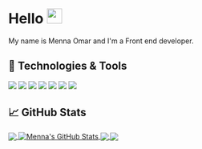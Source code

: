 # Hello <img src="https://raw.githubusercontent.com/MartinHeinz/MartinHeinz/master/wave.gif" width="30px">

 My name is Menna Omar and I'm a Front end developer.

## 🔧 Technologies & Tools

![](https://img.shields.io/badge/HTML5-informational?style=flat&logo=HTML5&logoColor=white&color=DD4B25)
![](https://img.shields.io/badge/CSS3-informational?style=flat&logo=CSS3&logoColor=white&color=254BDD)
![](https://img.shields.io/badge/JavaScript-informational?style=flat&logo=javascript&logoColor=white&color=E8D44D)
![](https://img.shields.io/badge/Angular-informational?style=flat&logo=angular&logoColor=white&color=D6002F)
![](https://img.shields.io/badge/React.js-informational?style=flat&logo=react&logoColor=white&color=5ED3F3)
![](https://img.shields.io/badge/Vue-informational?style=flat&logo=vue.js&logoColor=white&color=3FB27F)
![](https://img.shields.io/badge/Node.js-informational?style=flat&logo=node.js&logoColor=white&color=5AA945)


## &#x1f4c8; GitHub Stats

<a href="https://github.com/MennaMoOmar/MennaMoOmar">
  <img align="center" src="https://github-readme-stats.vercel.app/api/top-langs/?username=MennaMoOmar&title_color=ffffff&text_color=c9cacc&icon_color=2bbc8a&bg_color=1d1f21&langs_count=3" />
</a>
<a href="https://github.com/MennaMoOmar/MennaMoOmar">
  <img align="center" src="https://github-readme-stats.vercel.app/api?username=MennaMoOmar&show_icons=true&line_height=27&count_private=true&title_color=ffffff&text_color=c9cacc&icon_color=2bbc8a&bg_color=1d1f21" alt="Menna's GitHub Stats" />
</a>

<a href="https://github.com/MennaMoOmar/FORSAGE_EG">
  <img align="center" src="https://github-readme-stats.vercel.app/api/pin/?username=MennaMoOmar&repo=FORSAGE_EG&title_color=ffffff&text_color=c9cacc&icon_color=2bbc8a&bg_color=1d1f21" />
</a>

<a href="https://github.com/MennaMoOmar/FORSAGE_EG-api">
  <img align="center" src="https://github-readme-stats.vercel.app/api/pin/?username=MennaMoOmar&repo=FORSAGE_EG-api&title_color=ffffff&text_color=c9cacc&icon_color=2bbc8a&bg_color=1d1f21" />
</a>
